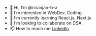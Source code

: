 - 👋 Hi, I’m @niranjan-b-a
- 👀 I’m interested in WebDev, Coding.
- 🌱 I’m currently learning React.js, Next.js
- 💞️ I’m looking to collaborate on DSA
- 📫 How to reach me [LinkedIn](https://www.linkedin.com/in/niranjan-b-a-582224166)

<!---
niranjan-b-a/niranjan-b-a is a ✨ special ✨ repository because its `README.md` (this file) appears on your GitHub profile.
You can click the Preview link to take a look at your changes.
--->

